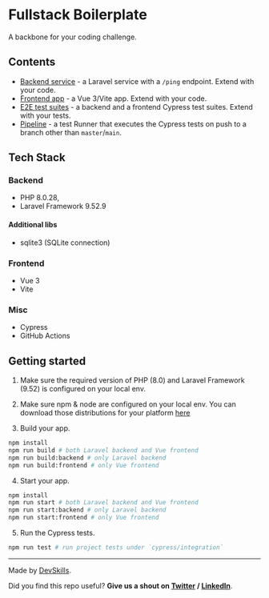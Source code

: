 # Fullstack Boilerplate

A backbone for your coding challenge.

## Contents

- [Backend service](app-backend) - a Laravel service with a `/ping` endpoint. Extend with your code.
- [Frontend app](app-frontend) - a Vue 3/Vite app. Extend with your code.
- [E2E test suites](cypress/integration) - a backend and a frontend Cypress test suites. Extend with your tests.
- [Pipeline](.github/workflows/tests.yml) - a test Runner that executes the Cypress tests on push to a branch other than `master`/`main`.

## Tech Stack

### Backend

- PHP 8.0.28,
- Laravel Framework 9.52.9

#### Additional libs

- sqlite3 (SQLite connection)
  
### Frontend

- Vue 3
- Vite

### Misc

- Cypress
- GitHub Actions

## Getting started

1. Make sure the required version of PHP (8.0) and Laravel Framework (9.52) is configured on your local env.

2. Make sure npm & node are configured on your local env. You can download those distributions for your platform [here](https://nodejs.org/en/download/)

3. Build your app.

```bash
npm install
npm run build # both Laravel backend and Vue frontend
npm run build:backend # only Laravel backend
npm run build:frontend # only Vue frontend
```

4. Start your app.

```bash
npm install
npm run start # both Laravel backend and Vue frontend
npm run start:backend # only Laravel backend
npm run start:frontend # only Vue frontend
```

5. Run the Cypress tests.

```bash
npm run test # run project tests under `cypress/integration`
```

---

Made by [DevSkills](https://devskills.co).

Did you find this repo useful? **Give us a shout on [Twitter](https://twitter.com/DevSkillsHQ) / [LinkedIn](https://www.linkedin.com/company/devskills)**.

